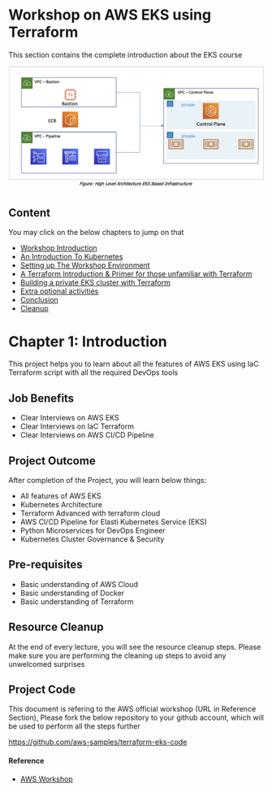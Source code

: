 
# Workshop on AWS EKS using Terraform

This section contains the complete introduction about the EKS course

![Logo](./pics/eks_high_level_arch.png)

## Content

You may click on the below chapters to jump on that

- [Workshop Introduction](https://github.com/CloudStrategyOfficial/workshop-aws-eks-terraform/blob/main/workshop_introduction.md)
- [An Introduction To Kubernetes](https://github.com/CloudStrategyOfficial/workshop-aws-eks-terraform/blob/main/An_introduction_to_Kubernetes.md)
- [Setting up The Workshop Environment](https://github.com/CloudStrategyOfficial/workshop-aws-eks-terraform/blob/main/Setting_up_the_Workshop_environment.md)
- [A Terraform Introduction & Primer for those unfamiliar with Terraform](https://github.com/CloudStrategyOfficial/workshop-aws-eks-terraform/blob/main/_primer_for_those_unfamiliar_with_Terraform.md)
- [Building a private EKS cluster with Terraform](https://github.com/CloudStrategyOfficial/workshop-aws-eks-terraform/blob/main/Building_a_private_EKS_cluster_with_Terraform.md)
- [Extra optional activities](https://github.com/CloudStrategyOfficial/workshop-aws-eks-terraform/blob/main/Extra_optional_activities/md)
- [Conclusion](https://github.com/CloudStrategyOfficial/workshop-aws-eks-terraform/blob/main/Conclusion.md)
- [Cleanup](https://github.com/CloudStrategyOfficial/workshop-aws-eks-terraform/blob/main/Cleanup.md)



# Chapter 1: Introduction

This project helps you to learn about all the features of AWS EKS using IaC Terraform script with all the required DevOps tools

## Job Benefits

- Clear Interviews on AWS EKS
- Clear Interviews on IaC Terraform
- Clear Interviews on AWS CI/CD Pipeline

## Project Outcome

After completion of the Project, you will learn below things:

- All features of AWS EKS
- Kubernetes Architecture
- Terraform Advanced with terraform cloud
- AWS CI/CD Pipeline for Elasti Kubernetes Service (EKS)
- Python Microservices for DevOps Engineer
- Kubernetes Cluster Governance & Security

## Pre-requisites

- Basic understanding of AWS Cloud
- Basic understanding of Docker
- Basic understanding of Terraform

## Resource Cleanup

At the end of every lecture, you will see the resource cleanup steps. Please make sure you are performing the cleaning up steps to avoid any unwelcomed surprises

## Project Code

This document is refering to the AWS official workshop (URL in Reference Section), Please fork the below repository to your github account, which will be used to perform all the steps further

https://github.com/aws-samples/terraform-eks-code

#### Reference

- [AWS Workshop](https://tf-eks-workshop.workshop.aws/000_workshop_introduction.html)
